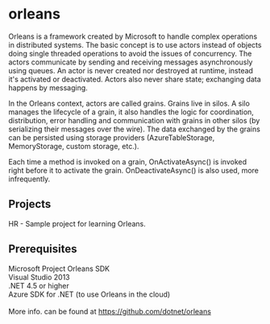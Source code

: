 # orleans
Orleans is a framework created by Microsoft to handle complex operations in distributed systems. The basic concept is to use actors instead of objects doing single threaded operations to avoid the issues of concurrency. The actors communicate by sending and receiving messages asynchronously using queues. An actor is never created nor destroyed at runtime, instead it's activated or deactivated. Actors also never share state; exchanging data happens by messaging. 

In the Orleans context, actors are called grains. Grains live in silos. A silo manages the lifecycle of a grain, it also handles the logic for coordination, distribution, error handling and communication with grains in other silos (by serializing their messages over the wire). The data exchanged by the grains can be persisted using storage providers (AzureTableStorage, MemoryStorage, custom storage, etc.).

Each time a method is invoked on a grain, OnActivateAsync() is invoked right before it to activate the grain. OnDeactivateAsync() is also used, more infrequently.

<h2>Projects</h2>

HR - Sample project for learning Orleans.

<h2>Prerequisites</h2>

Microsoft Project Orleans SDK
</br>
Visual Studio 2013
</br>
.NET 4.5 or higher
</br>
Azure SDK for .NET (to use Orleans in the cloud)
</br></br>
More info. can be found at https://github.com/dotnet/orleans
